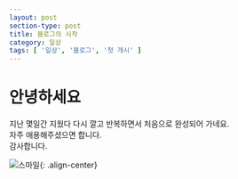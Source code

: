 ```yaml
---
layout: post
section-type: post
title: 블로그의 시작
category: 일상
tags: [ '일상', '블로그', '첫 개시' ]
---
```


# 안녕하세요
지난 몇일간 지웠다 다시 깔고 반복하면서 처음으로 완성되어 가네요.  
자주 애용해주셨으면 합니다.  
감사합니다.  

![스마일](https://www.google.com/search?q=smile&tbm=isch&ved=2ahUKEwjx4OeZs6jvAhXNAqYKHQEnBTUQ2-cCegQIABAA&oq=smile&gs_lcp=CgNpbWcQAzIFCAAQsQMyBQgAELEDMgIIADIICAAQsQMQgwEyAggAMgIIADICCAAyAggAMgIIADICCAA6BwgjEOoCECc6BAgAEBg6BAgjECdQr8ACWO3sAmD57gJoBnAAeACAAXKIAbUHkgEDMS44mAEAoAEBqgELZ3dzLXdpei1pbWewAQrAAQE&sclient=img&ei=YyJKYLGjG82FmAWBzpSoAw&bih=1217&biw=2327#imgrc=wPubBwOehWrcCM&imgdii=SAggnGTgQuBPlM){: .align-center}
